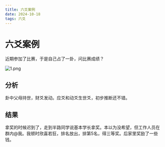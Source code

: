 ```yaml
---
title: 六爻案例
date: 2024-10-18
tags: 六爻
---
```


# 六爻案例

近期参加了比赛，于是自己占了一卦，问比赛成绩？

![1.png](https://image-sh.jsdmirror.com/gh/cacaview/img/1.png)

## 分析

卦中父母持世，财爻发动。应爻和动爻生世爻，初步推断还不错。

## 结果

拿奖的时候迟到了，走到半路同学说基本学长拿奖。本以为没希望，但工作人员在群内@我。我顿时欣喜若狂，排名放出，排第5名，得三等奖。后家里奖励了一些钱。